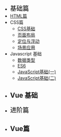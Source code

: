- <font style="color:black;font-size:20px;font-weight:2px">基础篇</font>
- [HTML篇](articles/html/HTML篇)
- CSS篇
	- [CSS基础](articles/css/CSS基础)
	- [页面布局](articles/css/页面布局)
	- [定位与浮动](articles/css/定位与浮动)
	- [场景应用](articles/css/场景应用)
- Javascript 基础 <!-- 对应 articles/vue -->
	- [数据类型](articles/javascript/数据类型)
	- [ES6](articles/javascript/ES6)
	- [JavaScript基础(一)](articles/javascript/JavaScript基础(一))
	- [JavaScript基础(二)](articles/javascript/JavaScript基础(二))
- Vue 基础
	- 
- <font style="color:black;font-size:20px;font-weight:2px">进阶篇</font>
- Vue篇
	- 